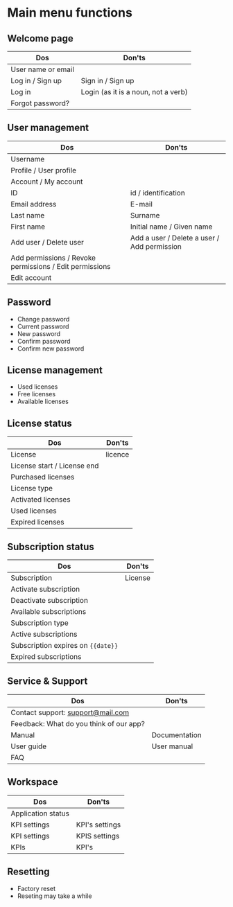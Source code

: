 # Main menu functions

## Welcome page

| Dos                | Don'ts                              |
|--------------------|-------------------------------------|
| User name or email |                                     |
| Log in / Sign up   | Sign in / Sign up                   |
| Log in             | Login (as it is a noun, not a verb) |
| Forgot password?   |                                     |

## User management

| Dos                                                     | Don'ts                                      |
|---------------------------------------------------------|---------------------------------------------|
| Username                                                |                                             |
| Profile / User profile                                  |                                             |
| Account / My account                                    |                                             |
| ID                                                      | id / identification                         |
| Email address                                           | E-mail                                      |
| Last name                                               | Surname                                     |
| First name                                              | Initial name / Given name                   |
| Add user / Delete user                                  | Add a user / Delete a user / Add permission |
| Add permissions / Revoke permissions / Edit permissions |                                             |
| Edit account                                            |                                             |

## Password

- Change password
- Current password
- New password
- Confirm password
- Confirm new password

## License management

- Used licenses
- Free licenses
- Available licenses

## License status

| Dos                           | Don'ts                        |
|-------------------------------|-------------------------------|
| License                       | licence                       |
| License start / License end   |                               |
| Purchased licenses            |                               |
| License type                  |                               |
| Activated licenses            |                               |
| Used licenses                 |                               |
| Expired licenses              |                               |

## Subscription status

| Dos                                | Don'ts                        |
|------------------------------------|-------------------------------|
| Subscription                       | License                       |
| Activate subscription              |                               |
| Deactivate subscription            |                               |
| Available subscriptions            |                               |
| Subscription type                  |                               |
| Active subscriptions               |                               |
| Subscription expires on `{{date}}` |                               |
| Expired subscriptions              |                               |

## Service & Support

| Dos                                     | Don'ts        |
|-----------------------------------------|---------------|
| Contact support: <support@mail.com>     |               |
| Feedback: What do you think of our app? |               |
| Manual                                  | Documentation |
| User guide                              | User manual   |
| FAQ                                     |               |

## Workspace

| Dos                           | Don'ts                        |
|-------------------------------|-------------------------------|
| Application status            |                               |
| KPI settings                  | KPI's settings                |
| KPI settings                  | KPIS settings                 |
| KPIs                          | KPI's                         |

## Resetting

- Factory reset
- Reseting may take a while
